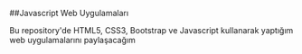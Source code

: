 ##Javascript Web Uygulamaları

Bu repository'de HTML5, CSS3, Bootstrap ve Javascript kullanarak yaptığım web uygulamalarını paylaşacağım